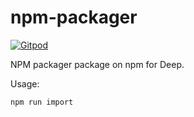 # npm-packager

[![Gitpod](https://img.shields.io/badge/Gitpod-ready--to--code-blue?logo=gitpod)](https://gitpod.io/#https://github.com/deep-foundation/npm-packager)

NPM packager package on npm for Deep.


Usage:

```
npm run import
```